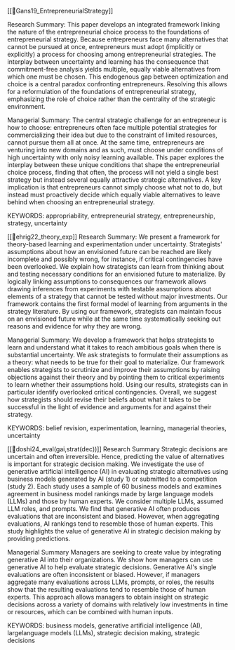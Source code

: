[[📜Gans19_EntrepreneurialStrategy]]

Research Summary: This paper develops an integrated framework linking the nature of the entrepreneurial choice process to the foundations of entrepreneurial strategy. Because entrepreneurs face many alternatives that cannot be pursued at once, entrepreneurs must adopt (implicitly or explicitly) a process for choosing among entrepreneurial strategies. The interplay between uncertainty and learning has the consequence that commitment-free analysis yields multiple, equally viable alternatives from which one must be chosen. This endogenous gap between optimization and choice is a central paradox confronting entrepreneurs. Resolving this allows for a reformulation of the foundations of entrepreneurial strategy, emphasizing the role of choice rather than the centrality of the strategic environment.

Managerial Summary: The central strategic challenge for an entrepreneur is how to choose: entrepreneurs often face multiple potential strategies for commercializing their idea but due to the constraint of limited resources, cannot pursue them all at once. At the same time, entrepreneurs are venturing into new domains and as such, must choose under conditions of high uncertainty with only noisy learning available. This paper explores the interplay between these unique conditions that shape the entrepreneurial choice process, finding that often, the process will not yield a single best strategy but instead several equally attractive strategic alternatives. A key implication is that entrepreneurs cannot simply choose what not to do, but instead must proactively decide which equally viable alternatives to leave behind when choosing an entrepreneurial strategy.

KEYWORDS: appropriability, entrepreneurial strategy, entrepreneurship, strategy, uncertainty

[[📜ehrig22_theory_exp]]
Research Summary: We present a framework for theory-based learning and experimentation under uncertainty. Strategists' assumptions about how an envisioned future can be reached are likely incomplete and possibly wrong, for instance, if critical contingencies have been overlooked. We explain how strategists can learn from thinking about and testing necessary conditions for an envisioned future to materialize. By logically linking assumptions to consequences our framework allows drawing inferences from experiments with testable assumptions about elements of a strategy that cannot be tested without major investments. Our framework contains the first formal model of learning from arguments in the strategy literature. By using our framework, strategists can maintain focus on an envisioned future while at the same time systematically seeking out reasons and evidence for why they are wrong.

Managerial Summary: We develop a framework that helps strategists to learn and understand what it takes to reach ambitious goals when there is substantial uncertainty. We ask strategists to formulate their assumptions as a theory: what needs to be true for their goal to materialize. Our framework enables strategists to scrutinize and improve their assumptions by raising objections against their theory and by pointing them to critical experiments to learn whether their assumptions hold. Using our results, strategists can in particular identify overlooked critical contingencies. Overall, we suggest how strategists should revise their beliefs about what it takes to be successful in the light of evidence and arguments for and against their strategy.

KEYWORDS: belief revision, experimentation, learning, managerial theories, uncertainty

[[📜doshi24_eval(gai,strat(dec))]]
Research Summary
Strategic decisions are uncertain and often irreversible. Hence, predicting the value of alternatives is important for strategic decision making. We investigate the use of generative artificial intelligence (AI) in evaluating strategic alternatives using business models generated by AI (study 1) or submitted to a competition (study 2). Each study uses a sample of 60 business models and examines agreement in business model rankings made by large language models (LLMs) and those by human experts. We consider multiple LLMs, assumed LLM roles, and prompts. We find that generative AI often produces evaluations that are inconsistent and biased. However, when aggregating evaluations, AI rankings tend to resemble those of human experts. This study highlights the value of generative AI in strategic decision making by providing predictions.

Managerial Summary
Managers are seeking to create value by integrating generative AI into their organizations. We show how managers can use generative AI to help evaluate strategic decisions. Generative AI's single evaluations are often inconsistent or biased. However, if managers aggregate many evaluations across LLMs, prompts, or roles, the results show that the resulting evaluations tend to resemble those of human experts. This approach allows managers to obtain insight on strategic decisions across a variety of domains with relatively low investments in time or resources, which can be combined with human inputs.

KEYWORDS: business models, generative artificial intelligence (AI), largelanguage models (LLMs), strategic decision making, strategic decisions


